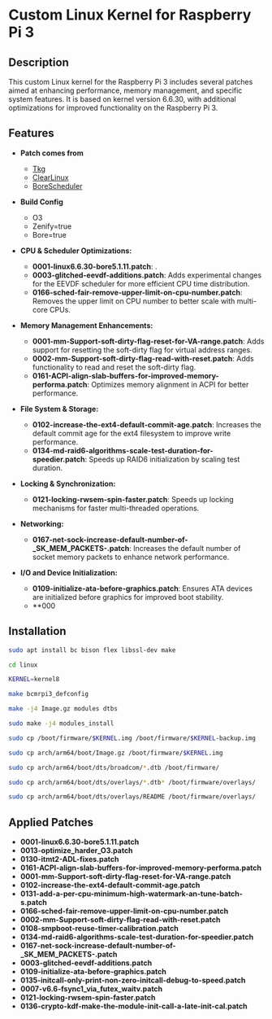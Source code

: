 # Custom Linux Kernel for Raspberry Pi 3

## Description

This custom Linux kernel for the Raspberry Pi 3 includes several patches aimed at enhancing performance, memory management, and specific system features. It is based on kernel version 6.6.30, with additional optimizations for improved functionality on the Raspberry Pi 3.

## Features
- **Patch comes from**
  - [Tkg](https://github.com/Frogging-Family/linux-tkg/tree/master/linux-tkg-patches)
  - [ClearLinux](https://github.com/clearlinux-pkgs/linux)
  - [BoreScheduler](https://github.com/firelzrd/bore-scheduler)

- **Build Config**
  - O3
  - Zenify=true
  - Bore=true

- **CPU & Scheduler Optimizations:**
  - **0001-linux6.6.30-bore5.1.11.patch**: .
  - **0003-glitched-eevdf-additions.patch**: Adds experimental changes for the EEVDF scheduler for more efficient CPU time distribution.
  - **0166-sched-fair-remove-upper-limit-on-cpu-number.patch**: Removes the upper limit on CPU number to better scale with multi-core CPUs.

- **Memory Management Enhancements:**
  - **0001-mm-Support-soft-dirty-flag-reset-for-VA-range.patch**: Adds support for resetting the soft-dirty flag for virtual address ranges.
  - **0002-mm-Support-soft-dirty-flag-read-with-reset.patch**: Adds functionality to read and reset the soft-dirty flag.
  - **0161-ACPI-align-slab-buffers-for-improved-memory-performa.patch**: Optimizes memory alignment in ACPI for better performance.

- **File System & Storage:**
  - **0102-increase-the-ext4-default-commit-age.patch**: Increases the default commit age for the ext4 filesystem to improve write performance.
  - **0134-md-raid6-algorithms-scale-test-duration-for-speedier.patch**: Speeds up RAID6 initialization by scaling test duration.
  
- **Locking & Synchronization:**
  - **0121-locking-rwsem-spin-faster.patch**: Speeds up locking mechanisms for faster multi-threaded operations.

- **Networking:**
  - **0167-net-sock-increase-default-number-of-_SK_MEM_PACKETS-.patch**: Increases the default number of socket memory packets to enhance network performance.

- **I/O and Device Initialization:**
  - **0109-initialize-ata-before-graphics.patch**: Ensures ATA devices are initialized before graphics for improved boot stability.
  - **000


## Installation
```sh
sudo apt install bc bison flex libssl-dev make
```
```sh
cd linux

KERNEL=kernel8

make bcmrpi3_defconfig
```
```sh
make -j4 Image.gz modules dtbs
```
```sh
sudo make -j4 modules_install
```
```sh
sudo cp /boot/firmware/$KERNEL.img /boot/firmware/$KERNEL-backup.img

sudo cp arch/arm64/boot/Image.gz /boot/firmware/$KERNEL.img

sudo cp arch/arm64/boot/dts/broadcom/*.dtb /boot/firmware/

sudo cp arch/arm64/boot/dts/overlays/*.dtb* /boot/firmware/overlays/

sudo cp arch/arm64/boot/dts/overlays/README /boot/firmware/overlays/
```

## Applied Patches

- **0001-linux6.6.30-bore5.1.11.patch**  
- **0013-optimize_harder_O3.patch**  
- **0130-itmt2-ADL-fixes.patch**  
- **0161-ACPI-align-slab-buffers-for-improved-memory-performa.patch**  
- **0001-mm-Support-soft-dirty-flag-reset-for-VA-range.patch**  
- **0102-increase-the-ext4-default-commit-age.patch**  
- **0131-add-a-per-cpu-minimum-high-watermark-an-tune-batch-s.patch**  
- **0166-sched-fair-remove-upper-limit-on-cpu-number.patch**  
- **0002-mm-Support-soft-dirty-flag-read-with-reset.patch**  
- **0108-smpboot-reuse-timer-calibration.patch**  
- **0134-md-raid6-algorithms-scale-test-duration-for-speedier.patch**  
- **0167-net-sock-increase-default-number-of-_SK_MEM_PACKETS-.patch**  
- **0003-glitched-eevdf-additions.patch**  
- **0109-initialize-ata-before-graphics.patch**  
- **0135-initcall-only-print-non-zero-initcall-debug-to-speed.patch**  
- **0007-v6.6-fsync1_via_futex_waitv.patch**  
- **0121-locking-rwsem-spin-faster.patch**  
- **0136-crypto-kdf-make-the-module-init-call-a-late-init-cal.patch**
